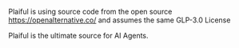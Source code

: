 Plaiful is using source code from the open source https://openalternative.co/ and assumes the same GLP-3.0 License

Plaiful is the ultimate source for AI Agents.
